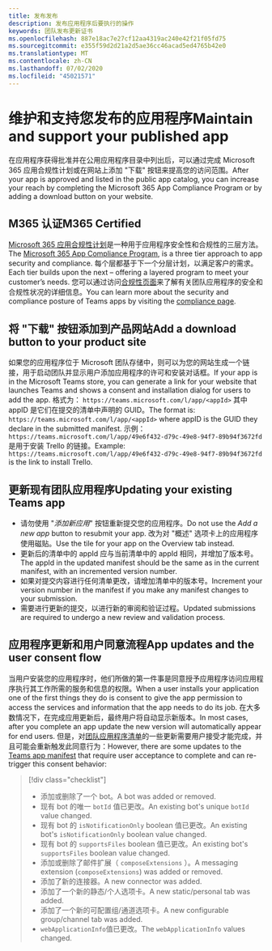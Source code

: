 ```yaml
---
title: 发布发布
description: 发布应用程序后要执行的操作
keywords: 团队发布更新证书
ms.openlocfilehash: 887e18ac7e27cf12aa4319ac240e42f21f05fd75
ms.sourcegitcommit: e355f59d2d21a2d5ae36cc46acad5ed4765b42e0
ms.translationtype: MT
ms.contentlocale: zh-CN
ms.lasthandoff: 07/02/2020
ms.locfileid: "45021571"
---
```

# <a name="maintain-and-support-your-published-app"></a><span data-ttu-id="5907c-104">维护和支持您发布的应用程序</span><span class="sxs-lookup"><span data-stu-id="5907c-104">Maintain and support your published app</span></span> 

<span data-ttu-id="5907c-105">在应用程序获得批准并在公用应用程序目录中列出后，可以通过完成 Microsoft 365 应用合规性计划或在网站上添加 "下载" 按钮来提高您的访问范围。</span><span class="sxs-lookup"><span data-stu-id="5907c-105">After your app is approved and listed in the public app catalog, you can increase your reach by completing the Microsoft 365 App Compliance Program or by adding a download button on your website.</span></span>

## <a name="m365-certified"></a><span data-ttu-id="5907c-106">M365 认证</span><span class="sxs-lookup"><span data-stu-id="5907c-106">M365 Certified</span></span>

<span data-ttu-id="5907c-107">[Microsoft 365 应用合规性计划](./application-certification.md)是一种用于应用程序安全性和合规性的三层方法。</span><span class="sxs-lookup"><span data-stu-id="5907c-107">The [Microsoft 365 App Compliance Program](./application-certification.md), is a three tier approach to app security and compliance.</span></span> <span data-ttu-id="5907c-108">每个层都基于下一个分层计划，以满足客户的需求。</span><span class="sxs-lookup"><span data-stu-id="5907c-108">Each tier builds upon the next – offering a layered program to meet your customer’s needs.</span></span> <span data-ttu-id="5907c-109">您可以通过访问[合规性页面](https://docs.microsoft.com/microsoft-365-app-certification/teams/teams-apps)来了解有关团队应用程序的安全和合规性状况的详细信息。</span><span class="sxs-lookup"><span data-stu-id="5907c-109">You can learn more about the security and compliance posture of Teams apps by visiting the [compliance page](https://docs.microsoft.com/microsoft-365-app-certification/teams/teams-apps).</span></span>

## <a name="add-a-download-button-to-your-product-site"></a><span data-ttu-id="5907c-110">将 "下载" 按钮添加到产品网站</span><span class="sxs-lookup"><span data-stu-id="5907c-110">Add a download button to your product site</span></span>

<span data-ttu-id="5907c-111">如果您的应用程序位于 Microsoft 团队存储中，则可以为您的网站生成一个链接，用于启动团队并显示用户添加应用程序的许可和安装对话框。</span><span class="sxs-lookup"><span data-stu-id="5907c-111">If your app is in the Microsoft Teams store, you can generate a link for your website that launches Teams and shows a consent and installation dialog for users to add the app.</span></span>
<span data-ttu-id="5907c-112">格式为： `https://teams.microsoft.com/l/app/<appId>` 其中 appID 是它们在提交的清单中声明的 GUID。</span><span class="sxs-lookup"><span data-stu-id="5907c-112">The format is:  `https://teams.microsoft.com/l/app/<appId>` where appID is the GUID they declare in the submitted manifest.</span></span>
<span data-ttu-id="5907c-113">示例： `https://teams.microsoft.com/l/app/49e6f432-d79c-49e8-94f7-89b94f3672fd` 是用于安装 Trello 的链接。</span><span class="sxs-lookup"><span data-stu-id="5907c-113">Example: `https://teams.microsoft.com/l/app/49e6f432-d79c-49e8-94f7-89b94f3672fd` is the link to install Trello.</span></span>

## <a name="updating-your-existing-teams-app"></a><span data-ttu-id="5907c-114">更新现有团队应用程序</span><span class="sxs-lookup"><span data-stu-id="5907c-114">Updating your existing Teams app</span></span>

* <span data-ttu-id="5907c-115">请勿使用 "*添加新应用*" 按钮重新提交您的应用程序。</span><span class="sxs-lookup"><span data-stu-id="5907c-115">Do not use the *Add a new app* button to resubmit your app.</span></span> <span data-ttu-id="5907c-116">改为对 "概述" 选项卡上的应用程序使用磁贴。</span><span class="sxs-lookup"><span data-stu-id="5907c-116">Use the tile for your app on the Overview tab instead.</span></span>
* <span data-ttu-id="5907c-117">更新后的清单中的 appId 应与当前清单中的 appId 相同，并增加了版本号。</span><span class="sxs-lookup"><span data-stu-id="5907c-117">The appId in the updated manifest should be the same as in the current manifest, with an incremented version number.</span></span>
* <span data-ttu-id="5907c-118">如果对提交内容进行任何清单更改，请增加清单中的版本号。</span><span class="sxs-lookup"><span data-stu-id="5907c-118">Increment your version number in the manifest if you make any manifest changes to your submission.</span></span>
* <span data-ttu-id="5907c-119">需要进行更新的提交，以进行新的审阅和验证过程。</span><span class="sxs-lookup"><span data-stu-id="5907c-119">Updated submissions are required to undergo a new review and validation process.</span></span>

## <a name="app-updates-and-the-user-consent-flow"></a><span data-ttu-id="5907c-120">应用程序更新和用户同意流程</span><span class="sxs-lookup"><span data-stu-id="5907c-120">App updates and the user consent flow</span></span>

<span data-ttu-id="5907c-121">当用户安装您的应用程序时，他们所做的第一件事是同意授予应用程序访问应用程序执行其工作所需的服务和信息的权限。</span><span class="sxs-lookup"><span data-stu-id="5907c-121">When a user installs your application one of the first things they do is consent to give the app permission to access the services and information that the app needs to do its job.</span></span> <span data-ttu-id="5907c-122">在大多数情况下，在完成应用更新后，最终用户将自动显示新版本。</span><span class="sxs-lookup"><span data-stu-id="5907c-122">In most cases, after you complete an app update the new version will automatically appear for end users.</span></span> <span data-ttu-id="5907c-123">但是，对[团队应用程序清单](../../../../resources/schema/manifest-schema.md)的一些更新需要用户接受才能完成，并且可能会重新触发此同意行为：</span><span class="sxs-lookup"><span data-stu-id="5907c-123">However, there are some updates to the [Teams app manifest](../../../../resources/schema/manifest-schema.md) that require user acceptance to complete and can re-trigger this consent behavior:</span></span>

 >[!div class="checklist"]
>
> * <span data-ttu-id="5907c-124">添加或删除了一个 bot。</span><span class="sxs-lookup"><span data-stu-id="5907c-124">A bot was added or removed.</span></span>
> * <span data-ttu-id="5907c-125">现有 bot 的唯一 `botId` 值已更改。</span><span class="sxs-lookup"><span data-stu-id="5907c-125">An existing bot's unique `botId` value changed.</span></span>
> * <span data-ttu-id="5907c-126">现有 bot 的 `isNotificationOnly` boolean 值已更改。</span><span class="sxs-lookup"><span data-stu-id="5907c-126">An existing bot's `isNotificationOnly` boolean value changed.</span></span>
> * <span data-ttu-id="5907c-127">现有 bot 的 `supportsFiles` boolean 值已更改。</span><span class="sxs-lookup"><span data-stu-id="5907c-127">An existing bot's `supportsFiles` boolean value changed.</span></span>
> * <span data-ttu-id="5907c-128">添加或删除了邮件扩展（ `composeExtensions` ）。</span><span class="sxs-lookup"><span data-stu-id="5907c-128">A messaging extension (`composeExtensions`) was added or removed.</span></span>
> * <span data-ttu-id="5907c-129">添加了新的连接器。</span><span class="sxs-lookup"><span data-stu-id="5907c-129">A new connector was added.</span></span>
> * <span data-ttu-id="5907c-130">添加了一个新的静态/个人选项卡。</span><span class="sxs-lookup"><span data-stu-id="5907c-130">A new static/personal tab was added.</span></span>
> * <span data-ttu-id="5907c-131">添加了一个新的可配置组/通道选项卡。</span><span class="sxs-lookup"><span data-stu-id="5907c-131">A new configurable group/channel tab was added.</span></span>
> * <span data-ttu-id="5907c-132">`webApplicationInfo`值已更改。</span><span class="sxs-lookup"><span data-stu-id="5907c-132">The `webApplicationInfo` values changed.</span></span>
>
